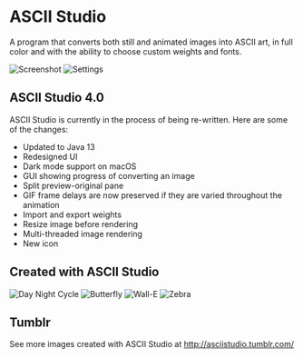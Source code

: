 # ASCII Studio
A program that converts both still and animated images into ASCII art, in full color and with the ability to choose custom weights and fonts. 

![Screenshot](https://github.com/ianmartinez/ASCII-Studio/raw/master/Screenshot.jpg)
![Settings](https://github.com/ianmartinez/ASCII-Studio/raw/master/Settings.jpg)   
    
## ASCII Studio 4.0
ASCII Studio is currently in the process of being re-written. Here are some of the changes:    
- Updated to Java 13
- Redesigned UI
- Dark mode support on macOS
- GUI showing progress of converting an image
- Split preview-original pane
- GIF frame delays are now preserved if they are varied throughout the animation   
- Import and export weights
- Resize image before rendering
- Multi-threaded image rendering  
- New icon
    

## Created with ASCII Studio
![Day Night Cycle](https://github.com/ianmartinez/ASCII-Studio/raw/master/creations/Day%20night.gif)
![Butterfly](https://github.com/ianmartinez/ASCII-Studio/raw/master/creations/butterfly.gif)
![Wall-E](https://github.com/ianmartinez/ASCII-Studio/raw/master/creations/walle.gif)
![Zebra](https://github.com/ianmartinez/ASCII-Studio/raw/master/creations/zebra.png)

## Tumblr
See more images created with ASCII Studio at http://asciistudio.tumblr.com/
